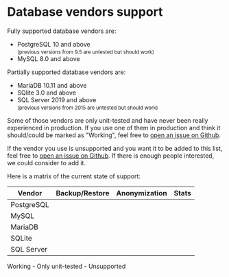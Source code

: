# Database vendors support

Fully supported database vendors are:

- PostgreSQL 10 and above
  <br><small>(previous versions from 9.5 are untested but should work)</small>
- MySQL 8.0 and above

Partially supported database vendors are:

- MariaDB 10.11 and above
- SQlite 3.0 and above
- SQL Server 2019 and above
  <br><small>(previous versions from 2015 are untested but should work)</small>

Some of those vendors are only unit-tested and have never been really experienced in production. If you use one of
them in production and think it should/could be marked as "Working", feel free to [open an issue on Github](https://github.com/makinacorpus/DbToolsBundle/issues?q=is%3Aopen+is%3Aissue+label%3A%22Database+vendor+support%22).

If the vendor you use is unsupported and you want it to be added to this list, feel free to [open an issue on Github](https://github.com/makinacorpus/DbToolsBundle/issues?q=is%3Aopen+is%3Aissue+label%3A%22Database+vendor+support%22).
If there is enough people interested, we could consider to add it.

Here is a matrix of the current state of support:


| Vendor                     | Backup/Restore  | Anonymization | Stats       |
|----------------------------|----------------|---------------|-------------|
| PostgreSQL    |  <Badge type="tip" text="✔" title="Working"/> | <Badge type="tip" text="✔" title="Working"/> | <Badge type="tip" text="✔" title="Working"/> |
| MySQL    |  <Badge type="tip" text="✔" title="Working"/> | <Badge type="tip" text="✔" title="Working"/> | <Badge type="tip" text="✔" title="Working"/> |
| MariaDB    |  <Badge type="danger" text="✘" title="Unsupported"/> | <Badge type="tip" text="✔" title="Working"/> | <Badge type="tip" text="✔" title="Working"/> |
| SQLite    |  <Badge type="tip" text="✔" title="Working"/> | <Badge type="warning" text="~" title="Only unit-tested"/> | <Badge type="danger" text="✘" title="Unsupported"/> |
| SQL Server    |  <Badge type="danger" text="✘" title="Unsupported"/> | <Badge type="warning" text="~" title="Only unit-tested"/> | <Badge type="danger" text="✘" title="Unsupported"/> |

<Badge type="tip" text="✔" /> Working - <Badge type="warning" text="~" /> Only unit-tested - <Badge type="danger" text="✘" /> Unsupported
